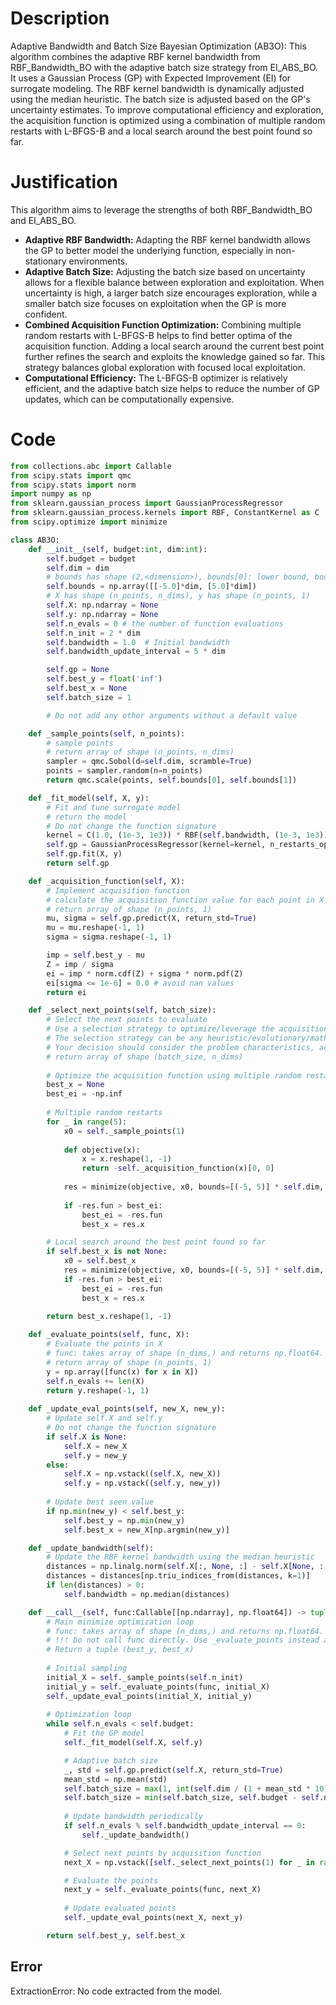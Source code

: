 # Description
Adaptive Bandwidth and Batch Size Bayesian Optimization (AB3O): This algorithm combines the adaptive RBF kernel bandwidth from RBF_Bandwidth_BO with the adaptive batch size strategy from EI_ABS_BO. It uses a Gaussian Process (GP) with Expected Improvement (EI) for surrogate modeling. The RBF kernel bandwidth is dynamically adjusted using the median heuristic. The batch size is adjusted based on the GP's uncertainty estimates. To improve computational efficiency and exploration, the acquisition function is optimized using a combination of multiple random restarts with L-BFGS-B and a local search around the best point found so far.

# Justification
This algorithm aims to leverage the strengths of both RBF_Bandwidth_BO and EI_ABS_BO.
- **Adaptive RBF Bandwidth:** Adapting the RBF kernel bandwidth allows the GP to better model the underlying function, especially in non-stationary environments.
- **Adaptive Batch Size:** Adjusting the batch size based on uncertainty allows for a flexible balance between exploration and exploitation. When uncertainty is high, a larger batch size encourages exploration, while a smaller batch size focuses on exploitation when the GP is more confident.
- **Combined Acquisition Function Optimization:** Combining multiple random restarts with L-BFGS-B helps to find better optima of the acquisition function. Adding a local search around the current best point further refines the search and exploits the knowledge gained so far. This strategy balances global exploration with focused local exploitation.
- **Computational Efficiency:** The L-BFGS-B optimizer is relatively efficient, and the adaptive batch size helps to reduce the number of GP updates, which can be computationally expensive.

# Code
```python
from collections.abc import Callable
from scipy.stats import qmc
from scipy.stats import norm
import numpy as np
from sklearn.gaussian_process import GaussianProcessRegressor
from sklearn.gaussian_process.kernels import RBF, ConstantKernel as C
from scipy.optimize import minimize

class AB3O:
    def __init__(self, budget:int, dim:int):
        self.budget = budget
        self.dim = dim
        # bounds has shape (2,<dimension>), bounds[0]: lower bound, bounds[1]: upper bound
        self.bounds = np.array([[-5.0]*dim, [5.0]*dim])
        # X has shape (n_points, n_dims), y has shape (n_points, 1)
        self.X: np.ndarray = None
        self.y: np.ndarray = None
        self.n_evals = 0 # the number of function evaluations
        self.n_init = 2 * dim
        self.bandwidth = 1.0  # Initial bandwidth
        self.bandwidth_update_interval = 5 * dim

        self.gp = None
        self.best_y = float('inf')
        self.best_x = None
        self.batch_size = 1

        # Do not add any other arguments without a default value

    def _sample_points(self, n_points):
        # sample points
        # return array of shape (n_points, n_dims)
        sampler = qmc.Sobol(d=self.dim, scramble=True)
        points = sampler.random(n=n_points)
        return qmc.scale(points, self.bounds[0], self.bounds[1])

    def _fit_model(self, X, y):
        # Fit and tune surrogate model 
        # return the model
        # Do not change the function signature
        kernel = C(1.0, (1e-3, 1e3)) * RBF(self.bandwidth, (1e-3, 1e3))
        self.gp = GaussianProcessRegressor(kernel=kernel, n_restarts_optimizer=5)
        self.gp.fit(X, y)
        return self.gp

    def _acquisition_function(self, X):
        # Implement acquisition function 
        # calculate the acquisition function value for each point in X
        # return array of shape (n_points, 1)
        mu, sigma = self.gp.predict(X, return_std=True)
        mu = mu.reshape(-1, 1)
        sigma = sigma.reshape(-1, 1)

        imp = self.best_y - mu
        Z = imp / sigma
        ei = imp * norm.cdf(Z) + sigma * norm.pdf(Z)
        ei[sigma <= 1e-6] = 0.0 # avoid nan values
        return ei

    def _select_next_points(self, batch_size):
        # Select the next points to evaluate
        # Use a selection strategy to optimize/leverage the acquisition function 
        # The selection strategy can be any heuristic/evolutionary/mathematical/hybrid methods.
        # Your decision should consider the problem characteristics, acquisition function, and the computational efficiency.
        # return array of shape (batch_size, n_dims)
        
        # Optimize the acquisition function using multiple random restarts and local search
        best_x = None
        best_ei = -np.inf
        
        # Multiple random restarts
        for _ in range(5):
            x0 = self._sample_points(1)
            
            def objective(x):
                x = x.reshape(1, -1)
                return -self._acquisition_function(x)[0, 0]
            
            res = minimize(objective, x0, bounds=[(-5, 5)] * self.dim, method='L-BFGS-B')
            
            if -res.fun > best_ei:
                best_ei = -res.fun
                best_x = res.x

        # Local search around the best point found so far
        if self.best_x is not None:
            x0 = self.best_x
            res = minimize(objective, x0, bounds=[(-5, 5)] * self.dim, method='L-BFGS-B')
            if -res.fun > best_ei:
                best_ei = -res.fun
                best_x = res.x
        
        return best_x.reshape(1, -1)

    def _evaluate_points(self, func, X):
        # Evaluate the points in X
        # func: takes array of shape (n_dims,) and returns np.float64.
        # return array of shape (n_points, 1)
        y = np.array([func(x) for x in X])
        self.n_evals += len(X)
        return y.reshape(-1, 1)
    
    def _update_eval_points(self, new_X, new_y):
        # Update self.X and self.y
        # Do not change the function signature
        if self.X is None:
            self.X = new_X
            self.y = new_y
        else:
            self.X = np.vstack((self.X, new_X))
            self.y = np.vstack((self.y, new_y))
            
        # Update best seen value
        if np.min(new_y) < self.best_y:
            self.best_y = np.min(new_y)
            self.best_x = new_X[np.argmin(new_y)]

    def _update_bandwidth(self):
        # Update the RBF kernel bandwidth using the median heuristic
        distances = np.linalg.norm(self.X[:, None, :] - self.X[None, :, :], axis=2)
        distances = distances[np.triu_indices_from(distances, k=1)]
        if len(distances) > 0:
            self.bandwidth = np.median(distances)

    def __call__(self, func:Callable[[np.ndarray], np.float64]) -> tuple[np.float64, np.array]:
        # Main minimize optimization loop
        # func: takes array of shape (n_dims,) and returns np.float64. 
        # !!! Do not call func directly. Use _evaluate_points instead and be aware of the budget when calling it. !!!
        # Return a tuple (best_y, best_x)
        
        # Initial sampling
        initial_X = self._sample_points(self.n_init)
        initial_y = self._evaluate_points(func, initial_X)
        self._update_eval_points(initial_X, initial_y)
        
        # Optimization loop
        while self.n_evals < self.budget:
            # Fit the GP model
            self._fit_model(self.X, self.y)

            # Adaptive batch size
            _, std = self.gp.predict(self.X, return_std=True)
            mean_std = np.mean(std)
            self.batch_size = max(1, int(self.dim / (1 + mean_std * 10))) # Adjust batch size based on uncertainty
            self.batch_size = min(self.batch_size, self.budget - self.n_evals) # Ensure not exceeding budget
            
            # Update bandwidth periodically
            if self.n_evals % self.bandwidth_update_interval == 0:
                self._update_bandwidth()

            # Select next points by acquisition function
            next_X = np.vstack([self._select_next_points(1) for _ in range(self.batch_size)])

            # Evaluate the points
            next_y = self._evaluate_points(func, next_X)
            
            # Update evaluated points
            self._update_eval_points(next_X, next_y)

        return self.best_y, self.best_x
```
## Error
 ExtractionError: No code extracted from the model.